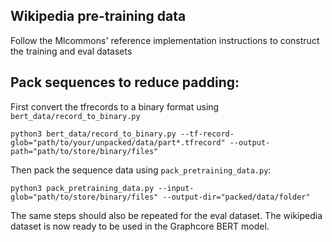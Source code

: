 ## Wikipedia pre-training data

Follow the Mlcommons' reference implementation instructions to construct the training and eval datasets

## Pack sequences to reduce padding:

First convert the tfrecords to a binary format using `bert_data/record_to_binary.py`
```
python3 bert_data/record_to_binary.py --tf-record-glob="path/to/your/unpacked/data/part*.tfrecord" --output-path="path/to/store/binary/files"
```
Then pack the sequence data using `pack_pretraining_data.py`:
```
python3 pack_pretraining_data.py --input-glob="path/to/store/binary/files" --output-dir="packed/data/folder"
```
The same steps should also be repeated for the eval dataset.
The wikipedia dataset is now ready to be used in the Graphcore BERT model.
